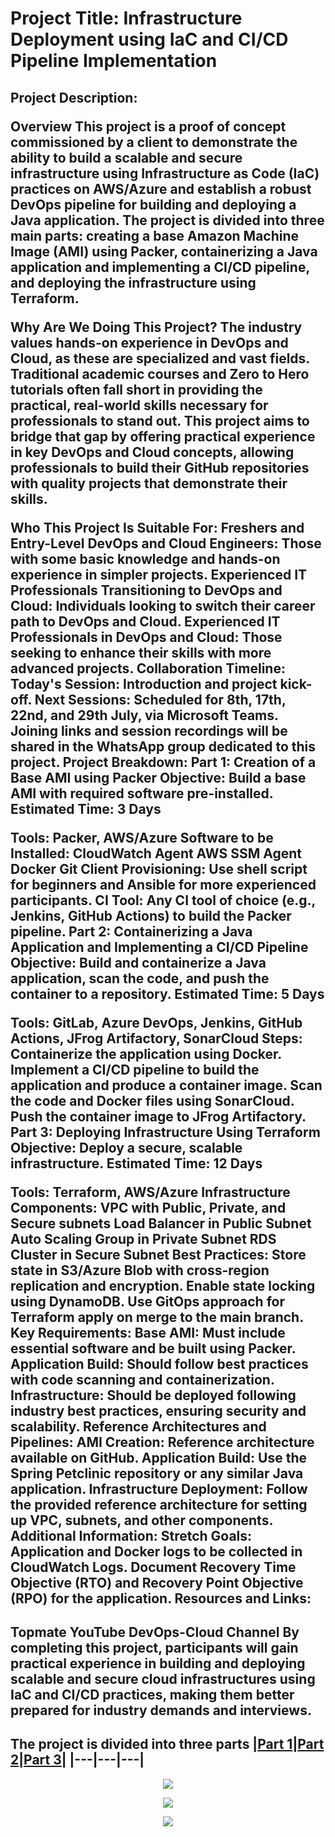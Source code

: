 <h1>Project Title: Infrastructure Deployment using IaC and CI/CD Pipeline Implementation<h2>
Project Description:

Overview
This project is a proof of concept commissioned by a client to demonstrate the ability to build a scalable and secure infrastructure using Infrastructure as Code (IaC) practices on AWS/Azure and establish a robust DevOps pipeline for building and deploying a Java application. The project is divided into three main parts: creating a base Amazon Machine Image (AMI) using Packer, containerizing a Java application and implementing a CI/CD pipeline, and deploying the infrastructure using Terraform.

Why Are We Doing This Project?
The industry values hands-on experience in DevOps and Cloud, as these are specialized and vast fields. Traditional academic courses and Zero to Hero tutorials often fall short in providing the practical, real-world skills necessary for professionals to stand out. This project aims to bridge that gap by offering practical experience in key DevOps and Cloud concepts, allowing professionals to build their GitHub repositories with quality projects that demonstrate their skills.

Who This Project Is Suitable For:
Freshers and Entry-Level DevOps and Cloud Engineers: Those with some basic knowledge and hands-on experience in simpler projects.
Experienced IT Professionals Transitioning to DevOps and Cloud: Individuals looking to switch their career path to DevOps and Cloud.
Experienced IT Professionals in DevOps and Cloud: Those seeking to enhance their skills with more advanced projects.
Collaboration Timeline:
Today's Session: Introduction and project kick-off.
Next Sessions: Scheduled for 8th, 17th, 22nd, and 29th July, via Microsoft Teams. Joining links and session recordings will be shared in the WhatsApp group dedicated to this project.
Project Breakdown:
Part 1: Creation of a Base AMI using Packer
Objective: Build a base AMI with required software pre-installed.
Estimated Time: 3 Days

Tools: Packer, AWS/Azure
Software to be Installed:
CloudWatch Agent
AWS SSM Agent
Docker
Git Client
Provisioning: Use shell script for beginners and Ansible for more experienced participants.
CI Tool: Any CI tool of choice (e.g., Jenkins, GitHub Actions) to build the Packer pipeline.
Part 2: Containerizing a Java Application and Implementing a CI/CD Pipeline
Objective: Build and containerize a Java application, scan the code, and push the container to a repository.
Estimated Time: 5 Days

Tools: GitLab, Azure DevOps, Jenkins, GitHub Actions, JFrog Artifactory, SonarCloud
Steps:
Containerize the application using Docker.
Implement a CI/CD pipeline to build the application and produce a container image.
Scan the code and Docker files using SonarCloud.
Push the container image to JFrog Artifactory.
Part 3: Deploying Infrastructure Using Terraform
Objective: Deploy a secure, scalable infrastructure.
Estimated Time: 12 Days

Tools: Terraform, AWS/Azure
Infrastructure Components:
VPC with Public, Private, and Secure subnets
Load Balancer in Public Subnet
Auto Scaling Group in Private Subnet
RDS Cluster in Secure Subnet
Best Practices:
Store state in S3/Azure Blob with cross-region replication and encryption.
Enable state locking using DynamoDB.
Use GitOps approach for Terraform apply on merge to the main branch.
Key Requirements:
Base AMI: Must include essential software and be built using Packer.
Application Build: Should follow best practices with code scanning and containerization.
Infrastructure: Should be deployed following industry best practices, ensuring security and scalability.
Reference Architectures and Pipelines:
AMI Creation: Reference architecture available on GitHub.
Application Build: Use the Spring Petclinic repository or any similar Java application.
Infrastructure Deployment: Follow the provided reference architecture for setting up VPC, subnets, and other components.
Additional Information:
Stretch Goals:
Application and Docker logs to be collected in CloudWatch Logs.
Document Recovery Time Objective (RTO) and Recovery Point Objective (RPO) for the application.
Resources and Links:

Topmate
YouTube DevOps-Cloud Channel
By completing this project, participants will gain practical experience in building and deploying scalable and secure cloud infrastructures using IaC and CI/CD practices, making them better prepared for industry demands and interviews.
---
The project is divided into three parts
|[Part 1](https://github.com/AnirudhBadoni/Packer.git)|[Part 2](https://github.com/AnirudhBadoni/Petclinic.git)|[Part 3](https://github.com/AnirudhBadoni/AwsInfra.git)|
|---|---|---|
---
<p align="center">
  <img src="./one.png">
</p>
<p align="center">
  <img src="./two.png">
</p>
<p align="center">
  <img src="./Three.png">
</p>
